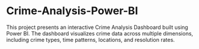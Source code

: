 # Crime-Analysis-Power-BI
This project presents an interactive Crime Analysis Dashboard built using Power BI. The dashboard visualizes crime data across multiple dimensions, including crime types, time patterns, locations, and resolution rates.
